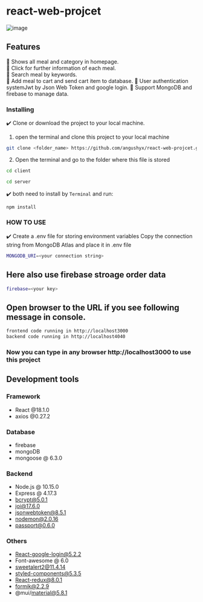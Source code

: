 # react-web-projcet

![image]()


## Features
:star2: Shows all meal and category in homepage.  
:star2: Click for further information of each meal.  
:star2: Search meal by keywords.  
:star2: Add meal to cart and send cart item to database.
:star2: User authentication systemJwt by Json Web Token and google login.
:star2: Support MongoDB and firebase to manage data.  



### Installing

:heavy_check_mark: Clone or download the project to your local machine.  

1. open the terminal and clone this project to your local machine
```bash
git clone <folder_name> https://github.com/angushyx/react-web-projcet.git
```

2. Open the terminal and go to the folder where this file is stored
```bash
cd client
```
```bash
cd server
```

:heavy_check_mark: both need to install by `Terminal` and run:  
```bash
npm install
```

### HOW TO USE

:heavy_check_mark: Create a .env file for storing environment variables
Copy the connection string from MongoDB Atlas and place it in .env file
```bash
MONGODB_URI=<your connection string>
```
## Here also use firebase stroage order data
```bash
firebase=<your key>
```

## Open browser to the URL if you see following message in console.  
```bash
frontend code running in http://localhost3000
backend code running in http://localhost4040
```

### Now you can type in any browser http://localhost3000 to use this project

## Development tools

### Framework
  - React @18.1.0
  - axios @0.27.2

### Database
 - firebase
 - mongoDB
 - mongoose @ 6.3.0

### Backend 
 - Node.js @ 10.15.0
 - Express @ 4.17.3
 - bcrypt@5.0.1
 - joi@17.6.0
 - jsonwebtoken@8.5.1
 - nodemon@2.0.16
 - passport@0.6.0

### Others
- React-google-login@5.2.2
- Font-awesome @ 6.0
- sweetalert2@11.4.14
- styled-components@5.3.5
- React-redux@8.0.1
- formik@2.2.9
- @mui/material@5.8.1

